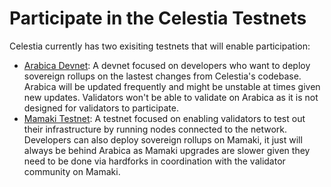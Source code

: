 # Participate in the Celestia Testnets

Celestia currently has two exisiting testnets that will enable participation:

* [Arabica Devnet](./arabica-devnet.md): A devnet focused on developers who
  want to deploy sovereign rollups on the lastest changes from Celestia's codebase.
  Arabica will be updated frequently and might be unstable at times given new updates.
  Validators won't be able to validate on Arabica as it is not designed for
  validators to participate.
* [Mamaki Testnet](./mamaki-testnet.md): A testnet focused on enabling validators
  to test out their infrastructure by running nodes connected to the network. Developers
  can also deploy sovereign rollups on Mamaki, it just will always be behind Arabica
  as Mamaki upgrades are slower given they need to be done via hardforks in coordination
  with the validator community on Mamaki.

